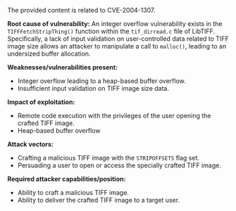 The provided content is related to CVE-2004-1307.

**Root cause of vulnerability:** An integer overflow vulnerability exists in the `TIFFFetchStripThing()` function within the `tif_dirread.c` file of LibTIFF. Specifically, a lack of input validation on user-controlled data related to TIFF image size allows an attacker to manipulate a call to `malloc()`, leading to an undersized buffer allocation.

**Weaknesses/vulnerabilities present:**
*   Integer overflow leading to a heap-based buffer overflow.
*   Insufficient input validation on TIFF image size data.

**Impact of exploitation:**
*   Remote code execution with the privileges of the user opening the crafted TIFF image.
*   Heap-based buffer overflow

**Attack vectors:**
*   Crafting a malicious TIFF image with the `STRIPOFFSETS` flag set.
*   Persuading a user to open or access the specially crafted TIFF image.

**Required attacker capabilities/position:**
*   Ability to craft a malicious TIFF image.
*   Ability to deliver the crafted TIFF image to a target user.